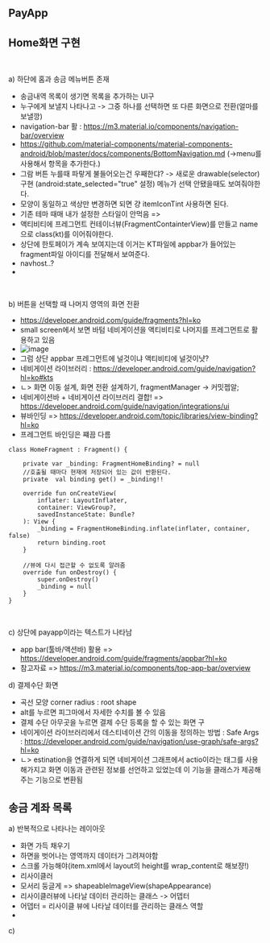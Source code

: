 PayApp
-

Home화면 구현
-

<br>
    
a) 하단에 홈과 송금 메뉴버튼 존재
- 송금내역 목록이 생기면 목록을 추가하는 UI구
- 누구에게 보낼지 나타나고 -> 그중 하나를 선택하면 또 다른 화면으로 전환(얼마를 보낼깡)
- navigation-bar 활 : https://m3.material.io/components/navigation-bar/overview
- https://github.com/material-components/material-components-android/blob/master/docs/components/BottomNavigation.md (->menu를 사용해서 항목을 추가한다.)
- 그람 버튼 누를때 파랗게 불들어오는건 우째한댜? -> 새로운 drawable(selector)구현
  (android:state_selected="true" 설정) 메뉴가 선택 안됐을때도 보여줘야한다.
- 모양이 동일하고 색상만 변경하면 되면 걍 itemIconTint 사용하면 된다.
- 기존 테마 때매 내가 설정한 스타일이 안먹음 =>
- 액티비티에 프레그먼트 컨테이너뷰(FragmentContainterView)를 만들고 name으로 class(kt)를 이어줘야한다.
- 상단에 한토페이가 계속 보여지는데 이거는 KT파일에 appbar가 들어있는 fragment파일 아이디를 전달해서 보여준다.
- navhost..?
- 
      
<br>

b) 버튼을 선택할 때 나머지 영역의 화면 전환
- https://developer.android.com/guide/fragments?hl=ko
- small screen에서 보면 바텀 네비게이션을 액티비티로 나머지를 프레그먼트로 활용하고 있음
- ![image](https://github.com/pointmina/Android/assets/68779817/566d566a-21bc-42ed-9ddc-0330824f2335)
- 그럼 상단 appbar 프레그먼트에 널것이냐 액티비티에 널것이냣?
- 네비게이션 라이브러리 : https://developer.android.com/guide/navigation?hl=ko#kts
- ㄴ> 화면 이동 설계, 화면 전환 설계하기, fragmentManager -> 커밋젭알;
- 네비게이션바 + 네비게이션 라이브러리 결합! => https://developer.android.com/guide/navigation/integrations/ui
- 뷰바인딩 => https://developer.android.com/topic/libraries/view-binding?hl=ko
- 프레그먼트 바인딩은 쨰끔 다름
```
class HomeFragment : Fragment() {

    private var _binding: FragmentHomeBinding? = null
    //호출될 때마다 현재에 저장되어 있는 값이 반환된다.
    private  val binding get() = _binding!!

    override fun onCreateView(
        inflater: LayoutInflater,
        container: ViewGroup?,
        savedInstanceState: Bundle?
    ): View {
        _binding = FragmentHomeBinding.inflate(inflater, container, false)
        return binding.root
    }

    //뷰에 다시 접근할 수 없도록 알려줌
    override fun onDestroy() {
        super.onDestroy()
        _binding = null
    }
}
  ```


<br>

c) 상단에 payapp이라는 텍스트가 나타남
- app bar(툴바/액션바) 활용 => https://developer.android.com/guide/fragments/appbar?hl=ko
- 참고자료 => https://m3.material.io/components/top-app-bar/overview


d) 결제수단 화면
- 곡선 모양 corner radius : root shape
- alt를 누르면 피그마에서 자세한 수치를 볼 수 있음
- 결제 수단 아무곳을 누르면 결제 수단 등록을 할 수 있는 화면 구
-  네이게이션 라이브러리에서 데스티네이션 간의 이동을 정의하는 방법 : Safe Args : https://developer.android.com/guide/navigation/use-graph/safe-args?hl=ko
-  ㄴ> estination을 연결하게 되면 네비게이션 그래프에서 actio이라는 태그를 사용해가지고 화면 이동과 관련된 정보를 선언하고 있었는데 이 기능을 클래스가 제공해주는 기능으로 변환됨

송금 계좌 목록
-

a) 반복적으로 나타나는 레이아웃
- 화면 가득 채우기
- 하면을 벗어나는 영역까지 데이터가 그려져야함
- 스크롤 가능해야(item.xml에서 layout의 height를 wrap_content로 해보쟝!)
- 리사이클러
- 모서리 둥글게 => shapeableImageView(shapeAppearance)
- 리사이클러뷰에 나타날 데이터 관리하는 클래스 -> 어뎁터
- 어뎁터 = 리사이클 뷰에 나타날 데이터를 관리하는 클래스 역할 
- 


c)
